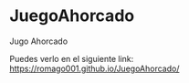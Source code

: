 # JuegoAhorcado
Jugo Ahorcado

Puedes verlo en el siguiente link: https://romago001.github.io/JuegoAhorcado/
